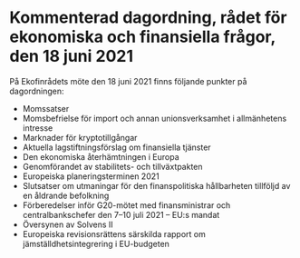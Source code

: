 # Kommenterad dagordning, rådet för ekonomiska och finansiella frågor, den 18 juni 2021

På Ekofinrådets möte den 18 juni 2021 finns följande punkter på dagordningen:

* Momssatser
* Momsbefrielse för import och annan unionsverksamhet i allmänhetens intresse
* Marknader för kryptotillgångar
* Aktuella lagstiftningsförslag om finansiella tjänster
* Den ekonomiska återhämtningen i Europa
* Genomförandet av stabilitets\- och tillväxtpakten
* Europeiska planeringsterminen 2021
* Slutsatser om utmaningar för den finanspolitiska hållbarheten tillföljd av en åldrande befolkning
* Förberedelser inför G20\-mötet med finansministrar och centralbankschefer den 7–10 juli 2021 – EU:s mandat
* Översynen av Solvens II
* Europeiska revisionsrättens särskilda rapport om jämställdhetsintegrering i EU\-budgeten
